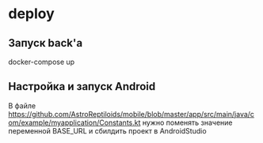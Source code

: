 # deploy
## Запуск back'a
docker-compose up

## Настройка и запуск Android
В файле https://github.com/AstroReptiloids/mobile/blob/master/app/src/main/java/com/example/myapplication/Constants.kt нужно поменять значение переменной BASE_URL и сбилдить проект в AndroidStudio